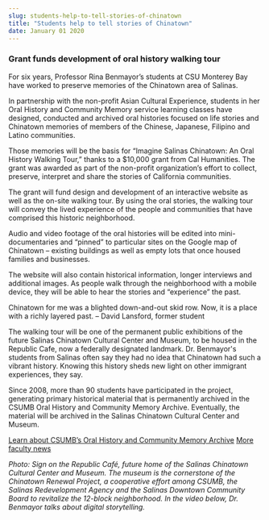 ```yaml
---
slug: students-help-to-tell-stories-of-chinatown
title: "Students help to tell stories of Chinatown"
date: January 01 2020
---
```


 
<h3>Grant funds development of oral history walking tour</h3>
<p>
  For six years, Professor Rina Benmayor’s students at CSU Monterey Bay have
  worked to preserve memories of the Chinatown area of Salinas.
</p>
<p>
  In partnership with the non-profit Asian Cultural Experience, students in her
  Oral History and Community Memory service learning classes have designed,
  conducted and archived oral histories focused on life stories and Chinatown
  memories of members of the Chinese, Japanese, Filipino and Latino communities.
</p>
<p>
  Those memories will be the basis for “Imagine Salinas Chinatown: An Oral
  History Walking Tour,” thanks to a $10,000 grant from Cal Humanities. The
  grant was awarded as part of the non-profit organization’s effort to collect,
  preserve, interpret and share the stories of California communities.
</p>
<p>
  The grant will fund design and development of an interactive website as well
  as the on-site walking tour. By using the oral stories, the walking tour will
  convey the lived experience of the people and communities that have comprised
  this historic neighborhood.
</p>
<p>
  Audio and video footage of the oral histories will be edited into
  mini-documentaries and “pinned” to particular sites on the Google map of
  Chinatown – existing buildings as well as empty lots that once housed families
  and businesses.
</p>
<p>
  The website will also contain historical information, longer interviews and
  additional images. As people walk through the neighborhood with a mobile
  device, they will be able to hear the stories and “experience” the past.
</p>
<p>
  Chinatown for me was a blighted down-and-out skid row. Now, it is a place with
  a richly layered past. – David Lansford, former student
</p>
<p>
  The walking tour will be one of the permanent public exhibitions of the future
  Salinas Chinatown Cultural Center and Museum, to be housed in the Republic
  Cafe, now a federally designated landmark. Dr. Benmayor's students from
  Salinas often say they had no idea that Chinatown had such a vibrant history.
  Knowing this history sheds new light on other immigrant experiences, they say.
</p>
<p>
  Since 2008, more than 90 students have participated in the project, generating
  primary historical material that is permanently archived in the CSUMB Oral
  History and Community Memory Archive. Eventually, the material will be
  archived in the Salinas Chinatown Cultural Center and Museum.
</p>
<p>
  <a href="https://hcom.csumb.edu/oral-history"
    >Learn about CSUMB’s Oral History and Community Memory Archive</a
  >
  <a href="https://news.csumb.edu/news/2013/jan/31/faculty-highlights"
    >More faculty news</a
  >
</p>
<p>
  <em
    >Photo: Sign on the Republic Café, future home of the Salinas Chinatown
    Cultural Center and Museum. The museum is the cornerstone of the Chinatown
    Renewal Project, a cooperative effort among CSUMB, the Salinas Redevelopment
    Agency and the Salinas Downtown Community Board to revitalize the 12-block
    neighborhood. In the video below, Dr. Benmayor talks about digital
    storytelling.
  </em>
</p>
 
